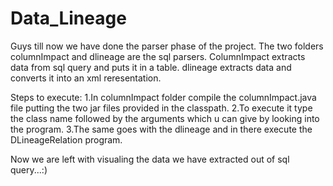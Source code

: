# Data_Lineage

Guys till now we have done the parser phase of the project. The two folders columnImpact and dlineage are the sql parsers.
ColumnImpact extracts data from sql query and puts it in a table.
dlineage extracts data and converts it into an xml reresentation.

Steps to execute:
1.In columnImpact folder compile the columnImpact.java file putting the two jar files provided in the classpath.
2.To execute it type the class name followed by the arguments which u can give by looking into the program.
3.The same goes with the dlineage and in there execute the DLineageRelation program.

Now we are left with visualing the data we have extracted out of sql query...:)

